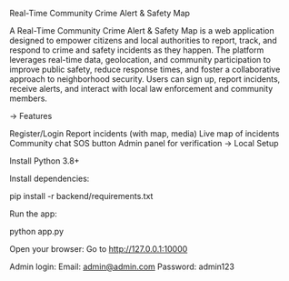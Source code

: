Real-Time Community Crime Alert & Safety Map

A Real-Time Community Crime Alert & Safety Map is a web application designed to empower citizens and local authorities to report, track, and respond to crime and safety incidents as they happen. The platform leverages real-time data, geolocation, and community participation to improve public safety, reduce response times, and foster a collaborative approach to neighborhood security. Users can sign up, report incidents, receive alerts, and interact with local law enforcement and community members.

-> Features

Register/Login
Report incidents (with map, media)
Live map of incidents
Community chat
SOS button
Admin panel for verification
-> Local Setup

Install Python 3.8+

Install dependencies:

pip install -r backend/requirements.txt

Run the app:

python app.py

Open your browser:
Go to http://127.0.0.1:10000

Admin login: Email: admin@admin.com
Password: admin123
